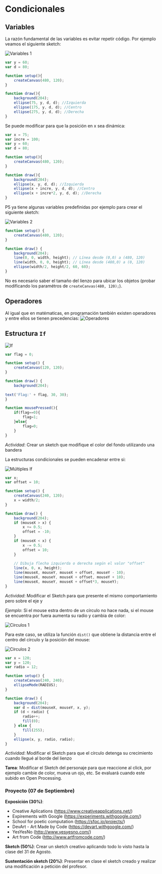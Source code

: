 # Condicionales

## Variables

La razón fundamental de las variables es evitar repetir código. Por ejemplo veamos el siguiente sketch:

![Variables 1](https://github.com/daniels13ca/Intro_Programacion/blob/master/images/Variables1.JPG "Variables 1")

```javascript
var y = 60;
var d = 80;

function setup(){
    createCanvas(480, 120);
}

function draw(){
    background(204);
    ellipse(75, y, d, d); //Izquierda
    ellipse(175, y, d, d); //Centro
    ellipse(275, y, d, d); //Derecha
}
```
Se puede modificar para que la posición en x sea dinámica:

```javascript
var x = 75;
var incre = 100;
var y = 60;
var d = 80;

function setup(){
    createCanvas(480, 120);
}

function draw(){
    background(204);
    ellipse(x, y, d, d); //Izquierda
    ellipse(x + incre, y, d, d); //Centro
    ellipse(x + incre*2, y, d, d); //Derecha
}
```

P5 ya tiene algunas variables predefinidas por ejemplo para crear el siguiente sketch:

![Variables 2](https://github.com/daniels13ca/Intro_Programacion/blob/master/images/Variables2.JPG "Variables 2")

```javascript
function setup() {
	createCanvas(480, 120);
}

function draw() {
	background(204);
	line(0, 0, width, height); // Línea desde (0,0) a (480, 120)
	line(width, 0, 0, height); // Línea desde (480,0) a (0, 120)
	ellipse(width/2, height/2, 60, 60);
}
```

No es necesario saber el tamaño del lienzo para ubicar los objetos (probar modificando los paramétros de `createCanvas(480, 120);`).

## Operadores

Al igual que en matématicas, en programación también existen operadores y entre ellos se tienen precedencias:
![Operadores](https://github.com/daniels13ca/Intro_Programacion/blob/master/images/Operadores.JPG "Operadores")

## Estructura `If`

![If](https://github.com/daniels13ca/Intro_Programacion/blob/master/images/Estructura%20If.png "If")

```javascript
var flag = 0;

function setup() {
	createCanvas(120, 120);
}

function draw() {
	background(204);
	
text('Flag:' + flag, 30, 30);
}

function mousePressed(){
	if(flag==0){
		flag=1;
	}else{
		flag=0;
	}
}
```

*Actividad*: Crear un sketch que modifique el color del fondo utilizando una bandera

La estructuras condicionales se pueden encadenar entre si:

![Múltiples If](https://github.com/daniels13ca/Intro_Programacion/blob/master/images/If_multiple.JPG "Múltiples If")

```javascript
var x;
var offset = 10;

function setup() {
	createCanvas(240, 120);
	x = width/2;
}

function draw() {
	background(204);
	if (mouseX > x) {
		x += 0.5;
		offset = -10;
	}
	if (mouseX < x) {
		x -= 0.5;
		offset = 10;
	}
	
	// Dibuja flecha izquierda o derecha según el valor "offset"
	line(x, 0, x, height);
	line(mouseX, mouseY, mouseX + offset, mouseY - 10);
	line(mouseX, mouseY, mouseX + offset, mouseY + 10);
	line(mouseX, mouseY, mouseX + offset*3, mouseY);
}
```

*Actividad*: Modificar el Sketch para que presente el mismo comportamiento pero sobre el eje y

*Ejemplo*: Si el mouse estra dentro de un círculo no hace nada, si el mouse se encuentra por fuera aumenta su radio y cambia de color:

![Círculos 1](https://github.com/daniels13ca/Intro_Programacion/blob/master/images/Circulos%201.JPG "Círculos 1")

Para este caso, se utiliza la función `dist()` que obtiene la distancia entre el centro del círculo y la posición del mouse:

![Círculos 2](https://github.com/daniels13ca/Intro_Programacion/blob/master/images/Circulos%202.JPG "Círculos 2")

```javascript
var x = 120;
var y = 120;
var radio = 12;

function setup() {
	createCanvas(240, 240);
	ellipseMode(RADIUS);
}

function draw() {
	background(204);
	var d = dist(mouseX, mouseY, x, y);
	if (d < radio) {
		radio++;
		fill(0);
	} else {
		fill(255);
	}
	ellipse(x, y, radio, radio);
}
```
*Actividad*: Modificar el Sketch para que el círculo detenga su crecimiento cuando llegué al borde del lienzo

**Tarea**: Modificar el Sketch del personaje para que reaccione al click, por ejemplo cambie de color, mueva un ojo, etc. Se evaluará cuando este subido en Open Processing.

### Proyecto (07 de Septiembre)

**Exposición (30%)**:
* Creative Aplications (https://www.creativeapplications.net/)
* Expirements with Google (https://experiments.withgoogle.com/)
* School for poetic computation (https://sfpc.io/projects/)
* DevArt - Art Made by Code (https://devart.withgoogle.com/)
* YesYesNo (http://www.yesyesno.com/)
* Art from Code (http://www.artfromcode.com/)

**Sketch (50%)**: Crear un sketch creativo aplicando todo lo visto hasta la clase del 31 de Agosto.

**Sustentación sketch (20%)**: Presentar en clase el sketch creado y realizar una modificación a petición del profesor.